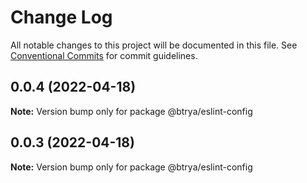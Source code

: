 # Change Log

All notable changes to this project will be documented in this file.
See [Conventional Commits](https://conventionalcommits.org) for commit guidelines.

## 0.0.4 (2022-04-18)

**Note:** Version bump only for package @btrya/eslint-config





## 0.0.3 (2022-04-18)

**Note:** Version bump only for package @btrya/eslint-config
